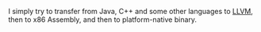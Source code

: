 I simply try to transfer from Java, C++ and some other languages
to [LLVM](https://llvm.org/),
then to x86 Assembly, and then to platform-native binary.
